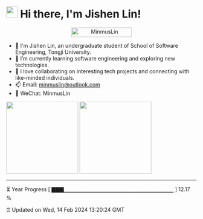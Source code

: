 # <img src="https://emojis.slackmojis.com/emojis/images/1531849430/4246/blob-sunglasses.gif?1531849430" height="30"/> Hi there, I'm Jishen Lin!

<p align="center"> 
	<img src="https://komarev.com/ghpvc/?username=MinmusLin&label=Profile%20views&color=0047AB&style=plastic?" alt="MinmusLin" height=25px, width=160px/>
</p>

* 🚀 I'm Jishen Lin, an undergraduate student of School of Software Engineering, Tongji University.
* 🌱 I’m currently learning software engineering and exploring new technologies.
* 🔭 I love collaborating on interesting tech projects and connecting with like-minded individuals.
* 📫 Email: minmuslin@outlook.com
* 💬 WeChat: MinmusLin

<div>
  <img src="https://github-readme-stats.vercel.app/api?username=MinmusLin&show_icons=true&theme=tokyonight&count_private=true" height="190"/>
  <img src="https://github-readme-stats.vercel.app/api/top-langs/?username=MinmusLin&theme=tokyonight&layout=compact" height="190"/>
</div>

---

⏳ Year Progress [ ▇▇▇▁▁▁▁▁▁▁▁▁▁▁▁▁▁▁▁▁▁▁▁▁▁▁▁▁▁▁ ] 12.17 %

⏰ Updated on Wed, 14 Feb 2024 13:20:24 GMT

